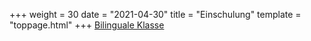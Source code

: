 +++
weight = 30
date = "2021-04-30"
title = "Einschulung"
template = "toppage.html"
+++
[Bilinguale Klasse <i class='fas fa-paint-brush'></i>](bilingualeklasse.md)  


